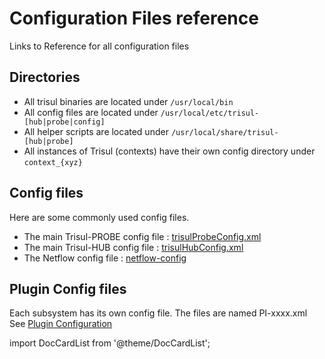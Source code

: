 # Configuration Files reference 

Links to Reference for all configuration files

## Directories


- All trisul binaries are located under `/usr/local/bin`
- All config files are located under `/usr/local/etc/trisul-[hub|probe|config]`
- All helper scripts are located under `/usr/local/share/trisul-[hub|probe]`
- All instances of Trisul (contexts) have their own config directory under `context_{xyz}`


## Config files
Here are some commonly used config files.

 - The main Trisul-PROBE config file : [trisulProbeConfig.xml](trisulconfig)
 - The main Trisul-HUB config file : [trisulHubConfig.xml](trsulhubconfig)
 - The Netflow config file : [netflow-config](netflow-config) 

## Plugin Config files

Each subsystem has its own config file. The files are named PI-xxxx.xml See [Plugin Configuration](/docs/ref/plugin_configuration)



import DocCardList from '@theme/DocCardList';

<DocCardList />



